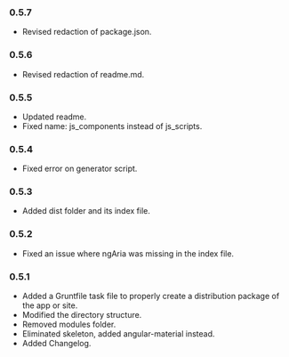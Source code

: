 ### 0.5.7

* Revised redaction of package.json.


### 0.5.6

* Revised redaction of readme.md.

### 0.5.5

* Updated readme.
* Fixed name: js_components instead of js_scripts.

### 0.5.4

* Fixed error on generator script.

### 0.5.3

* Added dist folder and its index file.

### 0.5.2

* Fixed an issue where ngAria was missing in the index file.

### 0.5.1

* Added a Gruntfile task file to properly create a distribution package of the app or site.
* Modified the directory structure.
* Removed modules folder.
* Eliminated skeleton, added angular-material instead.
* Added Changelog.
